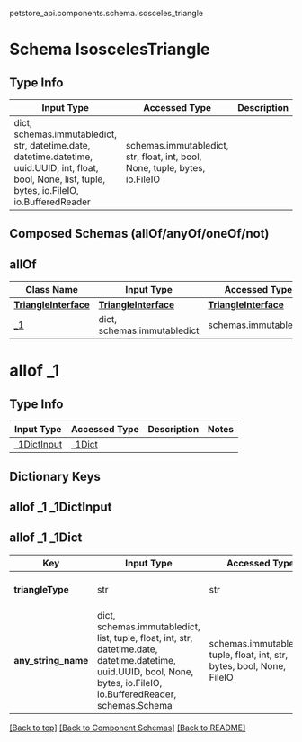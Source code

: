 petstore_api.components.schema.isosceles_triangle
# Schema IsoscelesTriangle

## Type Info
Input Type | Accessed Type | Description | Notes
------------ | ------------- | ------------- | -------------
dict, schemas.immutabledict, str, datetime.date, datetime.datetime, uuid.UUID, int, float, bool, None, list, tuple, bytes, io.FileIO, io.BufferedReader | schemas.immutabledict, str, float, int, bool, None, tuple, bytes, io.FileIO |  |

## Composed Schemas (allOf/anyOf/oneOf/not)
## allOf
Class Name | Input Type | Accessed Type | Description | Notes
------------- | ------------- | ------------- | ------------- | -------------
[**TriangleInterface**](triangle_interface.md) | [**TriangleInterface**](triangle_interface.md) | [**TriangleInterface**](triangle_interface.md) |  |
[_1](#allof-_1) | dict, schemas.immutabledict | schemas.immutabledict |  |

# allof _1

## Type Info
Input Type | Accessed Type | Description | Notes
------------ | ------------- | ------------- | -------------
[_1DictInput](#allof-_1-_1dictinput) | [_1Dict](#allof-_1-_1dict) |  |

## Dictionary Keys
## allof _1 _1DictInput
## allof _1 _1Dict

Key | Input Type | Accessed Type | Description | Notes
------------ | ------------- | ------------- | ------------- | -------------
**triangleType** | str | str |  | [optional] must be one of ["IsoscelesTriangle"]
**any_string_name** | dict, schemas.immutabledict, list, tuple, float, int, str, datetime.date, datetime.datetime, uuid.UUID, bool, None, bytes, io.FileIO, io.BufferedReader, schemas.Schema | schemas.immutabledict, tuple, float, int, str, bytes, bool, None, FileIO | any string name can be used but the value must be the correct type | [optional]

[[Back to top]](#top) [[Back to Component Schemas]](../../../README.md#Component-Schemas) [[Back to README]](../../../README.md)
